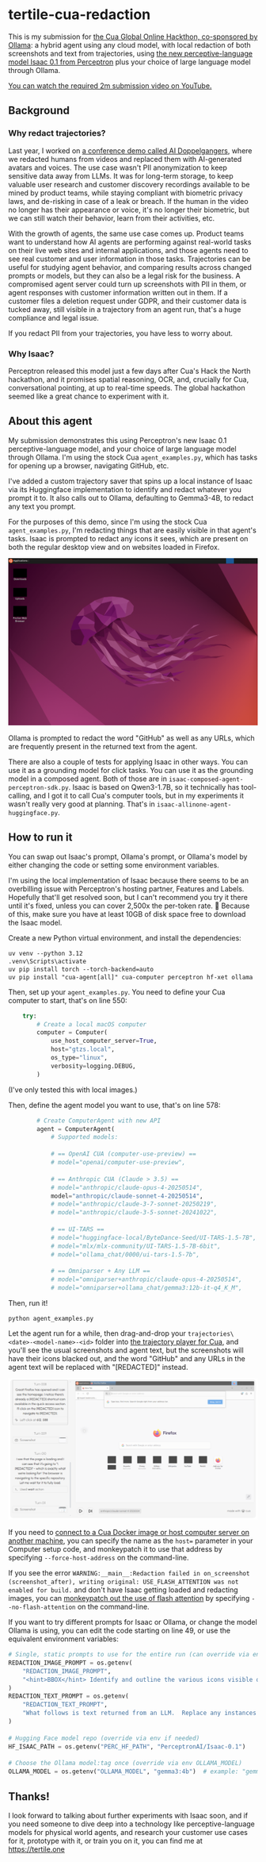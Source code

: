 # tertile-cua-redaction

This is my submission for [the Cua Global Online Hackthon, co-sponsored by Ollama](https://www.trycua.com/hackathon): a hybrid agent using any cloud model, with local redaction of both screenshots and text from trajectories, using [the new perceptive-language model Isaac 0.1 from Perceptron](https://www.perceptron.inc/blog/introducing-isaac-0-1) plus your choice of large language model through Ollama.

[You can watch the required 2m submission video on YouTube.](https://www.youtube.com/watch?v=oZvxqUFNN90)

## Background

### Why redact trajectories?

Last year, I worked on [a conference demo called AI Doppelgangers](https://llewynpaine.consulting/avatars), where we redacted humans from videos and replaced them with AI-generated avatars and voices.  The use case wasn't PII anonymization to keep sensitive data away from LLMs.  It was for long-term storage, to keep valuable user research and customer discovery recordings available to be mined by product teams, while staying compliant with biometric privacy laws, and de-risking in case of a leak or breach.  If the human in the video no longer has their appearance or voice, it's no longer their biometric, but we can still watch their behavior, learn from their activities, etc.

With the growth of agents, the same use case comes up.  Product teams want to understand how AI agents are performing against real-world tasks on their live web sites and internal applications, and those agents need to see real customer and user information in those tasks.  Trajectories can be useful for studying agent behavior, and comparing results across changed prompts or models, but they can also be a legal risk for the business.  A compromised agent server could turn up screenshots with PII in them, or agent responses with customer information written out in them.  If a customer files a deletion request under GDPR, and their customer data is tucked away, still visible in a trajectory from an agent run, that's a huge compliance and legal issue.

If you redact PII from your trajectories, you have less to worry about.

### Why Isaac?

Perceptron released this model just a few days after Cua's Hack the North hackathon, and it promises spatial reasoning, OCR, and, crucially for Cua, conversational pointing, at up to real-time speeds.  The global hackathon seemed like a great chance to experiment with it.

## About this agent

My submission demonstrates this using Perceptron's new Isaac 0.1 perceptive-language model, and your choice of large language model through Ollama.  I'm using the stock Cua `agent_examples.py`, which has tasks for opening up a browser, navigating GitHub, etc.

I've added a custom trajectory saver that spins up a local instance of Isaac via its Huggingface implementation to identify and redact whatever you prompt it to.  It also calls out to Ollama, defaulting to Gemma3-4B, to redact any text you prompt.

For the purposes of this demo, since I'm using the stock Cua `agent_examples.py`, I'm redacting things that are easily visible in that agent's tasks.  Isaac is prompted to redact any icons it sees, which are present on both the regular desktop view and on websites loaded in Firefox.

![screenshot](0003_screenshot_after.png)

Ollama is prompted to redact the word "GitHub" as well as any URLs, which are frequently present in the returned text from the agent.

There are also a couple of tests for applying Isaac in other ways.  You can use it as a grounding model for click tasks.  You can use it as the grounding model in a composed agent.  Both of those are in `isaac-composed-agent-perceptron-sdk.py`.  Isaac is based on Qwen3-1.7B, so it technically has tool-calling, and I got it to call Cua's computer tools, but in my experiments it wasn't really very good at planning.  That's in `isaac-allinone-agent-huggingface.py`.

## How to run it

You can swap out Isaac's prompt, Ollama's prompt, or Ollama's model by either changing the code or setting some environment variables.

I'm using the local implementation of Isaac because there seems to be an overbilling issue with Perceptron's hosting partner, Features and Labels.  Hopefully that'll get resolved soon, but I can't recommend you try it there until it's fixed, unless you can cover 2,500x the per-token rate. 😬  Because of this, make sure you have at least 10GB of disk space free to download the Isaac model.

Create a new Python virtual environment, and install the dependencies:

```
uv venv --python 3.12
.venv\Scripts\activate
uv pip install torch --torch-backend=auto
uv pip install "cua-agent[all]" cua-computer perceptron hf-xet ollama
```

Then, set up your `agent_examples.py`.  You need to define your Cua computer to start, that's on line 550:

```python
    try:
        # Create a local macOS computer
        computer = Computer(
            use_host_computer_server=True,
            host="gtzs.local",
            os_type="linux",
            verbosity=logging.DEBUG,
        )
```

(I've only tested this with local images.)

Then, define the agent model you want to use, that's on line 578:

```python
        # Create ComputerAgent with new API
        agent = ComputerAgent(
            # Supported models:
            
            # == OpenAI CUA (computer-use-preview) ==
            # model="openai/computer-use-preview",

            # == Anthropic CUA (Claude > 3.5) ==
            # model="anthropic/claude-opus-4-20250514", 
            model="anthropic/claude-sonnet-4-20250514",
            # model="anthropic/claude-3-7-sonnet-20250219",
            # model="anthropic/claude-3-5-sonnet-20241022",

            # == UI-TARS ==
            # model="huggingface-local/ByteDance-Seed/UI-TARS-1.5-7B",
            # model="mlx/mlx-community/UI-TARS-1.5-7B-6bit",
            # model="ollama_chat/0000/ui-tars-1.5-7b",

            # == Omniparser + Any LLM ==
            # model="omniparser+anthropic/claude-opus-4-20250514",
            # model="omniparser+ollama_chat/gemma3:12b-it-q4_K_M",
```

Then, run it!

```
python agent_examples.py
```

Let the agent run for a while, then drag-and-drop your `trajectories\<date>-<model-name>-<id>` folder into [the trajectory player for Cua](https://www.trycua.com/trajectory-viewer), and you'll see the usual screenshots and agent text, but the screenshots will have their icons blacked out, and the word "GitHub" and any URLs in the agent text will be replaced with "\[REDACTED\]" instead.

![screenshot](Screenshot%202025-09-28%20183817.png)

If you need to [connect to a Cua Docker image or host computer server on another machine](https://discord.com/channels/1328377437301641247/1375964344424333483/1420276590587281499), you can specify the name as the `host=` parameter in your Computer setup code, and monkeypatch it to use that address by specifying `--force-host-address` on the command-line.

If you see the error `WARNING:__main__:Redaction failed in on_screenshot (screenshot_after), writing original: USE_FLASH_ATTENTION was not enabled for build.` and don't have Isaac getting loaded and redacting images, you can [monkeypatch out the use of flash attention](https://github.com/perceptron-ai-inc/perceptron/issues/5) by specifying `--no-flash-attention` on the command-line.

If you want to try different prompts for Isaac or Ollama, or change the model Ollama is using, you can edit the code starting on line 49, or use the equivalent environment variables:

```python
# Single, static prompts to use for the entire run (can override via env)
REDACTION_IMAGE_PROMPT = os.getenv(
    "REDACTION_IMAGE_PROMPT",
    "<hint>BBOX</hint> Identify and outline the various icons visible on the desktop."
)
REDACTION_TEXT_PROMPT = os.getenv(
    "REDACTION_TEXT_PROMPT",
    "What follows is text returned from an LLM.  Replace any instances of the word 'GitHub' or any URLs with '[REDACTED]'. Make no other changes."
)

# Hugging Face model repo (override via env if needed)
HF_ISAAC_PATH = os.getenv("PERC_HF_PATH", "PerceptronAI/Isaac-0.1")

# Choose the Ollama model:tag once (override via env OLLAMA_MODEL)
OLLAMA_MODEL = os.getenv("OLLAMA_MODEL", "gemma3:4b")  # example: "gemma3:8b", "llama3:latest"
```

## Thanks!

I look forward to talking about further experiments with Isaac soon, and if you need someone to dive deep into a technology like perceptive-language models for physical world agents, and research your customer use cases for it, prototype with it, or train you on it, you can find me at https://tertile.one
